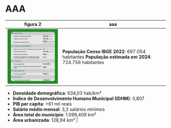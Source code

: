 # AAA

|figura 2| aaa  |
|--------|------|
| ![Descrição da Imagem](assets/figura2.jpg) |  **População Censo IBGE 2022**: 697.054 habitantes                        **População estimada em 2024**: 724.756 habitantes
- **Densidade demográfica**: 634,03 hab/km²   
- **Índice de Desenvolvimento Humano Municipal (IDHM)**: 0,807  
- **PIB per capita**: +61 mil reais  
- **Salário médio mensal**: 3,3 salários mínimos    
- **Área total do município**: 1.099,409 km²  
- **Área urbanizada**: 128,94 km² |
